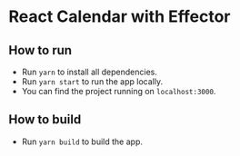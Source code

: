 # React Calendar with Effector

## How to run

- Run `yarn` to install all dependencies.
- Run `yarn start` to run the app locally.
- You can find the project running on `localhost:3000`.

## How to build

- Run `yarn build` to build the app.
